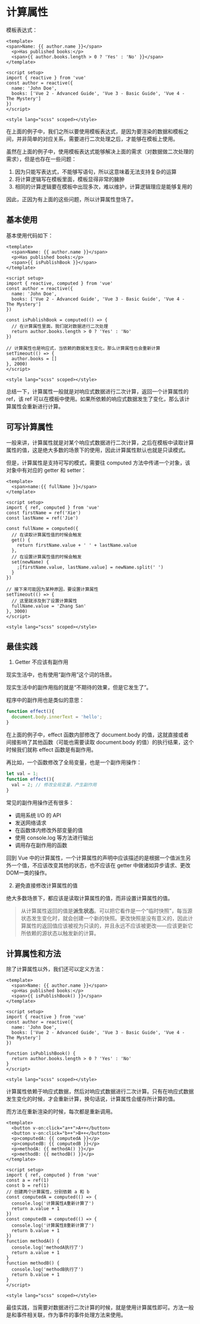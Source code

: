 # 计算属性

模板表达式：

```vue
<template>
<span>Name: {{ author.name }}</span>
  <p>Has published books:</p>
  <span>{{ author.books.length > 0 ? 'Yes' : 'No' }}</span>
</template>

<script setup>
import { reactive } from 'vue'
const author = reactive({
  name: 'John Doe',
  books: ['Vue 2 - Advanced Guide', 'Vue 3 - Basic Guide', 'Vue 4 - The Mystery']
})
</script>

<style lang="scss" scoped></style>
```

在上面的例子中，我们之所以要使用模板表达式，是因为要渲染的数据和模板之间，并非简单的对应关系，需要进行二次处理之后，才能够在模板上使用。

虽然在上面的例子中，使用模板表达式能够解决上面的需求（对数据做二次处理的需求），但是也存在一些问题：

1. 因为只能写表达式，不能够写语句，所以这意味着无法支持复杂的运算
2. 将计算逻辑写在模板里面，模板显得非常的臃肿
3. 相同的计算逻辑要在模板中出现多次，难以维护，计算逻辑理应是能够复用的

因此，正因为有上面的这些问题，所以计算属性登场了。



## 基本使用

基本使用代码如下：

```vue
<template>
  <span>Name: {{ author.name }}</span>
  <p>Has published books:</p>
  <span>{{ isPublishBook }}</span>
</template>

<script setup>
import { reactive, computed } from 'vue'
const author = reactive({
  name: 'John Doe',
  books: ['Vue 2 - Advanced Guide', 'Vue 3 - Basic Guide', 'Vue 4 - The Mystery']
})

const isPublishBook = computed(() => {
  // 在计算属性里面，我们就对数据进行二次处理
  return author.books.length > 0 ? 'Yes' : 'No'
})

// 计算属性也是响应式，当依赖的数据发生变化，那么计算属性也会重新计算
setTimeout(() => {
  author.books = []
}, 2000)
</script>

<style lang="scss" scoped></style>
```

总结一下，计算属性一般就是对响应式数据进行二次计算，返回一个计算属性的 ref，该 ref 可以在模板中使用。如果所依赖的响应式数据发生了变化，那么该计算属性会重新进行计算。



## 可写计算属性

一般来讲，计算属性就是对某个响应式数据进行二次计算，之后在模板中读取计算属性的值，这是绝大多数的场景下的使用，因此计算属性默认也就是只读模式。

但是，计算属性是支持可写的模式，需要往 computed 方法中传递一个对象，该对象中有对应的 getter 和 setter：

```vue
<template>
  <span>name:{{ fullName }}</span>
</template>

<script setup>
import { ref, computed } from 'vue'
const firstName = ref('Xie')
const lastName = ref('Jie')

const fullName = computed({
  // 在读取计算属性值的时候会触发
  get() {
    return firstName.value + ' ' + lastName.value
  },
  // 在设置计算属性值的时候会触发
  set(newName) {
    ;[firstName.value, lastName.value] = newName.split(' ')
  }
})

// 接下来可能因为某种原因，要设置计算属性
setTimeout(() => {
  // 这里就涉及到了设置计算属性
  fullName.value = 'Zhang San'
}, 3000)
</script>

<style lang="scss" scoped></style>
```



## 最佳实践

1. Getter 不应该有副作用

现实生活中，也有使用“副作用”这个词的场景。

现实生活中的副作用指的就是“不期待的效果，但是它发生了”。

程序中的副作用也是类似的意思：

```js
function effect(){
  document.body.innerText = 'hello';
}
```

在上面的例子中，effect 函数内部修改了 document.body 的值，这就直接或者间接影响了其他函数（可能也需要读取 document.body 的值）的执行结果，这个时候我们就称 effect 函数是有副作用。

再比如，一个函数修改了全局变量，也是一个副作用操作：

```js
let val = 1;
function effect(){
  val = 2; // 修改全局变量，产生副作用
}
```

常见的副作用操作还有很多：

- 调用系统 I/O 的 API
- 发送网络请求
- 在函数体内修改外部变量的值
- 使用 console.log 等方法进行输出
- 调用存在副作用的函数

回到 Vue 中的计算属性，一个计算属性的声明中应该描述的是根据一个值派生另外一个值，不应该改变其他的状态，也不应该在 getter 中做诸如异步请求、更改DOM一类的操作。



2. 避免直接修改计算属性的值

绝大多数场景下，都应该是读取计算属性的值，而非设置计算属性的值。

>从计算属性返回的值是**派生状态**。可以把它看作是一个“临时快照”，每当源状态发生变化时，就会创建一个新的快照。更改快照是没有意义的，因此计算属性的返回值应该被视为只读的，并且永远不应该被更改——应该更新它所依赖的源状态以触发新的计算。



## 计算属性和方法

除了计算属性以外，我们还可以定义方法：

```vue
<template>
  <span>Name: {{ author.name }}</span>
  <p>Has published books:</p>
  <span>{{ isPublishBook() }}</span>
</template>

<script setup>
import { reactive } from 'vue'
const author = reactive({
  name: 'John Doe',
  books: ['Vue 2 - Advanced Guide', 'Vue 3 - Basic Guide', 'Vue 4 - The Mystery']
})

function isPublishBook() {
  return author.books.length > 0 ? 'Yes' : 'No'
}
</script>

<style lang="scss" scoped></style>
```

计算属性依赖于响应式数据，然后对响应式数据进行二次计算。只有在响应式数据发生变化的时候，才会重新计算，换句话说，计算属性会缓存所计算的值。

而方法在重新渲染的时候，每次都是重新调用。

```vue
<template>
  <button v-on:click="a++">A++</button>
  <button v-on:click="b++">B++</button>
  <p>computedA: {{ computedA }}</p>
  <p>computedB: {{ computedB }}</p>
  <p>methodA: {{ methodA() }}</p>
  <p>methodB: {{ methodB() }}</p>
</template>

<script setup>
import { ref, computed } from 'vue'
const a = ref(1)
const b = ref(1)
// 创建两个计算属性，分别依赖 a 和 b
const computedA = computed(() => {
  console.log('计算属性A重新计算了')
  return a.value + 1
})
const computedB = computed(() => {
  console.log('计算属性B重新计算了')
  return b.value + 1
})
function methodA() {
  console.log('methodA执行了')
  return a.value + 1
}
function methodB() {
  console.log('methodB执行了')
  return b.value + 1
}
</script>

<style lang="scss" scoped></style>
```

最佳实践，当需要对数据进行二次计算的时候，就是使用计算属性即可。方法一般是和事件相关联，作为事件的事件处理方法来使用。
